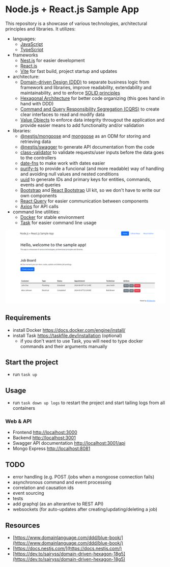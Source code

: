 # Node.js + React.js Sample App

This repository is a showcase of various technologies, architectural principles and libraries.
It utilizes:

- languages:
  - [JavaScript](https://javascript.info/)
  - [TypeScript](https://www.typescriptlang.org/)
- frameworks
  - [Nest.js](nestjs.com) for easier development
  - [React.js](https://react.dev/)
  - [Vite](https://vitejs.dev/) for fast build, project startup and updates
- architecture:
  - [Domain-driven Design (DDD)](https://en.wikipedia.org/wiki/Domain-driven_design) to separate business logic from framework and libraries, improve readability, extendability and maintainability, and to enforce [SOLID principles](https://en.wikipedia.org/wiki/SOLID)
  - [Hexagonal Architecture](https://en.wikipedia.org/wiki/Hexagonal_architecture_(software)) for better code organizing (this goes hand in hand with DDD)
  - [Command and Query Responsibility Segregation (CQRS)](https://en.wikipedia.org/wiki/Command_Query_Responsibility_Segregation) to create clear interfaces to read and modify data
  - [Value Objects](https://en.wikipedia.org/wiki/Value_object) to enforce data integrity througout the application and provide easier means to add functionality and/or validation
- libraries:
  - [@nestjs/mongoose](https://www.npmjs.com/package/@nestjs/mongoose) and [mongoose](https://www.npmjs.com/package/mongoose) as an ODM for storing and retrieving data
  - [@nestjs/swagger](https://www.npmjs.com/package/@nestjs/swagger) to generate API documentation from the code
  - [class-validator](https://www.npmjs.com/package/class-validator) to validate requests/user inputs before the data goes to the controllers
  - [date-fns](https://www.npmjs.com/package/date-fns) to make work with dates easier
  - [purify-ts](https://www.npmjs.com/package/purify-ts) to provide a funcional (and more readable) way of handling and avoiding null values and nested conditions
  - [uuid](https://www.npmjs.com/package/uuid) to generate IDs and primary keys for entities, commands, events and queries
  - [Bootstrap](https://getbootstrap.com/) and [React Bootstrap](https://react-bootstrap.netlify.app/) UI kit, so we don't have to write our own components
  - [React Query](https://tanstack.com/query/v3) for easier communication between components
  - [Axios](https://www.npmjs.com/package/axios) for API calls
- command line utilities:
  - [Docker](https://www.docker.com/) for stable environment
  - [Task](https://taskfile.dev/) for easier command line usage

![App Screenshot](./docs/screenshot.png)

## Requirements

- install Docker https://docs.docker.com/engine/install/
- install Task https://taskfile.dev/installation (optional)
  - if you don't want to use Task, you will need to type docker commands and their arguments manually

## Start the project

- run `task up`

## Usage

- run `task down up logs` to restart the project and start tailing logs from all containers

### Web & API

- Frontend [http://localhost:3000](http://localhost:3000)
- Backend [http://localhost:3001](http://localhost:3001)
- Swagger API documentation [http://localhost:3001/api](http://localhost:3001/api)
- Mongo Express [http://localhost:8081](http://localhost:8081)

## TODO

- error handling (e.g. POST /jobs when a mongoose connection fails)
- asynchronous command and event processing
- correlation and causation ids
- event sourcing
- tests
- add graphql (as an alterantive to REST API)
- websockets (for auto-updates after creating/updating/deleting a job)

## Resources

- [https://www.domainlanguage.com/ddd/blue-book/](https://www.domainlanguage.com/ddd/blue-book/)
- [https://docs.nestjs.com/](https://docs.nestjs.com/)
- [https://dev.to/sairyss/domain-driven-hexagon-18g5](https://dev.to/sairyss/domain-driven-hexagon-18g5)